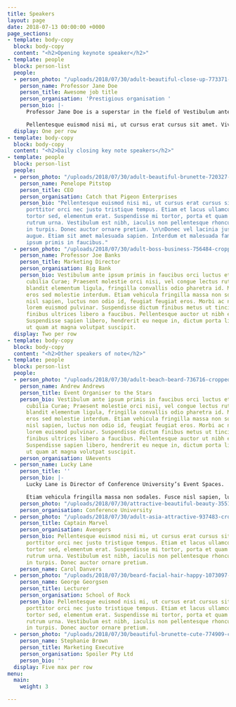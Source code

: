 ```yaml
---
title: Speakers
layout: page
date: 2018-07-13 00:00:00 +0000
page_sections:
- template: body-copy
  block: body-copy
  content: "<h2>Opening keynote speaker</h2>"
- template: people
  block: person-list
  people:
  - person_photo: "/uploads/2018/07/30/adult-beautiful-close-up-773371-cropped.jpg"
    person_name: Professor Jane Doe
    person_title: Awesome job title
    person_organisation: 'Prestigious organisation '
    person_bio: |-
      Professor Jane Doe is a superstar in the field of Vestibulum ante ipsum primis in faucibus orci luctus et ultrices posuere cubilia Curae; Praesent molestie orci nisi, vel congue lectus rutrum a. Phasellus blandit elementum ligula, fringilla convallis odio pharetra id. Mauris dignissim eros sed molestie interdum. Etiam vehicula fringilla massa non sodales. Fusce nisl sapien, luctus non odio id, feugiat feugiat eros. Morbi ac nibh egestas lorem euismod pulvinar. Suspendisse dictum finibus metus ut tincidunt. Vivamus finibus ultrices libero a faucibus. Pellentesque auctor ut nibh et tincidunt. Suspendisse sapien libero, hendrerit eu neque in, dictum porta libero. Aliquam ut quam at magna volutpat suscipit.

      Pellentesque euismod nisi mi, ut cursus erat cursus sit amet. Vivamus porttitor orci nec justo tristique tempus. Etiam et lacus ullamcorper, ornare tortor sed, elementum erat. Suspendisse mi tortor, porta et quam at, rhoncus rutrum urna. Vestibulum est nibh, iaculis non pellentesque rhoncus, vestibulum in turpis. Donec auctor ornare pretium. Donec vel lacinia justo, a sodales augue. Etiam sit amet malesuada sapien. Interdum et malesuada fames ac ante ipsum primis in faucibus.
  display: One per row
- template: body-copy
  block: body-copy
  content: "<h2>Daily closing key note speakers</h2>"
- template: people
  block: person-list
  people:
  - person_photo: "/uploads/2018/07/30/adult-beautiful-brunette-720327-cropped.jpg"
    person_name: Penelope Pitstop
    person_title: CEO
    person_organisation: Catch that Pigeon Enterprises
    person_bio: "Pellentesque euismod nisi mi, ut cursus erat cursus sit amet. Vivamus
      porttitor orci nec justo tristique tempus. Etiam et lacus ullamcorper, ornare
      tortor sed, elementum erat. Suspendisse mi tortor, porta et quam at, rhoncus
      rutrum urna. Vestibulum est nibh, iaculis non pellentesque rhoncus, vestibulum
      in turpis. Donec auctor ornare pretium. \n\nDonec vel lacinia justo, a sodales
      augue. Etiam sit amet malesuada sapien. Interdum et malesuada fames ac ante
      ipsum primis in faucibus."
  - person_photo: "/uploads/2018/07/30/adult-boss-business-756484-cropped.jpg"
    person_name: Professor Joe Banks
    person_title: Marketing Director
    person_organisation: Big Bank
    person_bio: Vestibulum ante ipsum primis in faucibus orci luctus et ultrices posuere
      cubilia Curae; Praesent molestie orci nisi, vel congue lectus rutrum a. Phasellus
      blandit elementum ligula, fringilla convallis odio pharetra id. Mauris dignissim
      eros sed molestie interdum. Etiam vehicula fringilla massa non sodales. Fusce
      nisl sapien, luctus non odio id, feugiat feugiat eros. Morbi ac nibh egestas
      lorem euismod pulvinar. Suspendisse dictum finibus metus ut tincidunt. Vivamus
      finibus ultrices libero a faucibus. Pellentesque auctor ut nibh et tincidunt.
      Suspendisse sapien libero, hendrerit eu neque in, dictum porta libero. Aliquam
      ut quam at magna volutpat suscipit.
  display: Two per row
- template: body-copy
  block: body-copy
  content: "<h2>Other speakers of note</h2>"
- template: people
  block: person-list
  people:
  - person_photo: "/uploads/2018/07/30/adult-beach-beard-736716-cropped.jpg"
    person_name: Andrew Andrews
    person_title: Event Organiser to the Stars
    person_bio: Vestibulum ante ipsum primis in faucibus orci luctus et ultrices posuere
      cubilia Curae; Praesent molestie orci nisi, vel congue lectus rutrum a. Phasellus
      blandit elementum ligula, fringilla convallis odio pharetra id. Mauris dignissim
      eros sed molestie interdum. Etiam vehicula fringilla massa non sodales. Fusce
      nisl sapien, luctus non odio id, feugiat feugiat eros. Morbi ac nibh egestas
      lorem euismod pulvinar. Suspendisse dictum finibus metus ut tincidunt. Vivamus
      finibus ultrices libero a faucibus. Pellentesque auctor ut nibh et tincidunt.
      Suspendisse sapien libero, hendrerit eu neque in, dictum porta libero. Aliquam
      ut quam at magna volutpat suscipit.
    person_organisation: UAevents
  - person_name: Lucky Lane
    person_title: ''
    person_bio: |-
      Lucky Lane is Director of Conference University’s Event Spaces.  Prior to this she Vestibulum ante ipsum primis in faucibus orci luctus et ultrices posuere cubilia Curae; Praesent molestie orci nisi, vel congue lectus rutrum a. Phasellus blandit elementum ligula, fringilla convallis odio pharetra id. Mauris dignissim eros sed molestie interdum.

      Etiam vehicula fringilla massa non sodales. Fusce nisl sapien, luctus non odio id, feugiat feugiat eros. Morbi ac nibh egestas lorem euismod pulvinar. Suspendisse dictum finibus metus ut tincidunt. Vivamus finibus ultrices libero a faucibus. Pellentesque auctor ut nibh et tincidunt. Suspendisse sapien libero, hendrerit eu neque in, dictum porta libero. Aliquam ut quam at magna volutpat suscipit.
    person_photo: "/uploads/2018/07/30/attractive-beautiful-beauty-355164-cropped.jpg"
    person_organisation: Conference University
  - person_photo: "/uploads/2018/07/30/adult-asia-attractive-937483-cropped.jpg"
    person_title: Captain Marvel
    person_organisation: Avengers
    person_bio: Pellentesque euismod nisi mi, ut cursus erat cursus sit amet. Vivamus
      porttitor orci nec justo tristique tempus. Etiam et lacus ullamcorper, ornare
      tortor sed, elementum erat. Suspendisse mi tortor, porta et quam at, rhoncus
      rutrum urna. Vestibulum est nibh, iaculis non pellentesque rhoncus, vestibulum
      in turpis. Donec auctor ornare pretium.
    person_name: Carol Danvers
  - person_photo: "/uploads/2018/07/30/beard-facial-hair-happy-1073097-cropped.jpg"
    person_name: George Georgsen
    person_title: Lecturer
    person_organisation: School of Rock
    person_bio: Pellentesque euismod nisi mi, ut cursus erat cursus sit amet. Vivamus
      porttitor orci nec justo tristique tempus. Etiam et lacus ullamcorper, ornare
      tortor sed, elementum erat. Suspendisse mi tortor, porta et quam at, rhoncus
      rutrum urna. Vestibulum est nibh, iaculis non pellentesque rhoncus, vestibulum
      in turpis. Donec auctor ornare pretium.
  - person_photo: "/uploads/2018/07/30/beautiful-brunette-cute-774909-cropped.jpg"
    person_name: Stephanie Brown
    person_title: Marketing Executive
    person_organisation: Spoiler Pty Ltd
    person_bio: ''
  display: Five max per row
menu:
  main:
    weight: 3

---
```

